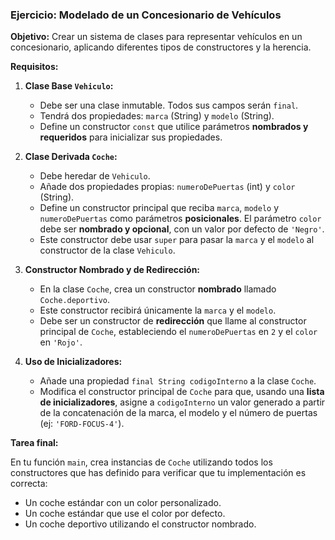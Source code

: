 ### Ejercicio: Modelado de un Concesionario de Vehículos

**Objetivo:** Crear un sistema de clases para representar vehículos en un concesionario, aplicando diferentes tipos de
constructores y la herencia.

**Requisitos:**

1. **Clase Base `Vehiculo`:**
    * Debe ser una clase inmutable. Todos sus campos serán `final`.
    * Tendrá dos propiedades: `marca` (String) y `modelo` (String).
    * Define un constructor `const` que utilice parámetros **nombrados y requeridos** para inicializar sus propiedades.

2. **Clase Derivada `Coche`:**
    * Debe heredar de `Vehiculo`.
    * Añade dos propiedades propias: `numeroDePuertas` (int) y `color` (String).
    * Define un constructor principal que reciba `marca`, `modelo` y `numeroDePuertas` como parámetros **posicionales**.
      El parámetro `color` debe ser **nombrado y opcional**, con un valor por defecto de `'Negro'`.
    * Este constructor debe usar `super` para pasar la `marca` y el `modelo` al constructor de la clase `Vehiculo`.

3. **Constructor Nombrado y de Redirección:**
    * En la clase `Coche`, crea un constructor **nombrado** llamado `Coche.deportivo`.
    * Este constructor recibirá únicamente la `marca` y el `modelo`.
    * Debe ser un constructor de **redirección** que llame al constructor principal de `Coche`, estableciendo el
      `numeroDePuertas` en `2` y el `color` en `'Rojo'`.

4. **Uso de Inicializadores:**
    * Añade una propiedad `final String codigoInterno` a la clase `Coche`.
    * Modifica el constructor principal de `Coche` para que, usando una **lista de inicializadores**, asigne a
      `codigoInterno` un valor generado a partir de la concatenación de la marca, el modelo y el número de puertas (ej:
      `'FORD-FOCUS-4'`).

**Tarea final:**

En tu función `main`, crea instancias de `Coche` utilizando todos los constructores que has definido para verificar que
tu implementación es correcta:

* Un coche estándar con un color personalizado.
* Un coche estándar que use el color por defecto.
* Un coche deportivo utilizando el constructor nombrado.